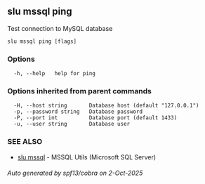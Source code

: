 ## slu mssql ping

Test connection to MySQL database

```
slu mssql ping [flags]
```

### Options

```
  -h, --help   help for ping
```

### Options inherited from parent commands

```
  -H, --host string       Database host (default "127.0.0.1")
  -p, --password string   Database password
  -P, --port int          Database port (default 1433)
  -u, --user string       Database user
```

### SEE ALSO

* [slu mssql](slu_mssql.md)	 - MSSQL Utils (Microsoft SQL Server)

###### Auto generated by spf13/cobra on 2-Oct-2025
